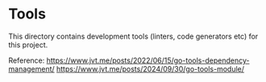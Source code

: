 # Tools

This directory contains development tools (linters, code generators etc) for this project.

Reference:
https://www.jvt.me/posts/2022/06/15/go-tools-dependency-management/
https://www.jvt.me/posts/2024/09/30/go-tools-module/
